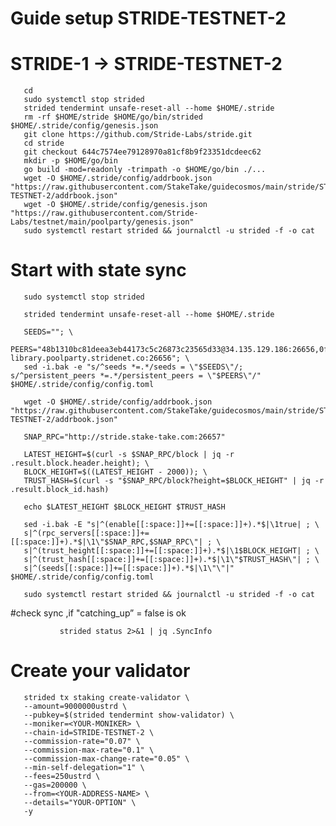 # Guide setup STRIDE-TESTNET-2
# STRIDE-1 -> STRIDE-TESTNET-2
       cd
       sudo systemctl stop strided
       strided tendermint unsafe-reset-all --home $HOME/.stride
       rm -rf $HOME/stride $HOME/go/bin/strided $HOME/.stride/config/genesis.json
       git clone https://github.com/Stride-Labs/stride.git
       cd stride
       git checkout 644c7574ee79128970a81cf8b9f23351dcdeec62
       mkdir -p $HOME/go/bin
       go build -mod=readonly -trimpath -o $HOME/go/bin ./...
       wget -O $HOME/.stride/config/addrbook.json "https://raw.githubusercontent.com/StakeTake/guidecosmos/main/stride/STRIDE-TESTNET-2/addrbook.json"
       wget -O $HOME/.stride/config/genesis.json "https://raw.githubusercontent.com/Stride-Labs/testnet/main/poolparty/genesis.json"
       sudo systemctl restart strided && journalctl -u strided -f -o cat
   
# Start with state sync

       sudo systemctl stop strided
   
       strided tendermint unsafe-reset-all --home $HOME/.stride
   
       SEEDS=""; \
       PEERS="48b1310bc81deea3eb44173c5c26873c23565d33@34.135.129.186:26656,0f45eac9af97f4b60d12fcd9e14a114f0c085491@stride-library.poolparty.stridenet.co:26656"; \
       sed -i.bak -e "s/^seeds *=.*/seeds = \"$SEEDS\"/; s/^persistent_peers *=.*/persistent_peers = \"$PEERS\"/" $HOME/.stride/config/config.toml
   
       wget -O $HOME/.stride/config/addrbook.json "https://raw.githubusercontent.com/StakeTake/guidecosmos/main/stride/STRIDE-TESTNET-2/addrbook.json"
   
       SNAP_RPC="http://stride.stake-take.com:26657"
   
       LATEST_HEIGHT=$(curl -s $SNAP_RPC/block | jq -r .result.block.header.height); \
       BLOCK_HEIGHT=$((LATEST_HEIGHT - 2000)); \
       TRUST_HASH=$(curl -s "$SNAP_RPC/block?height=$BLOCK_HEIGHT" | jq -r .result.block_id.hash)
   
       echo $LATEST_HEIGHT $BLOCK_HEIGHT $TRUST_HASH

       sed -i.bak -E "s|^(enable[[:space:]]+=[[:space:]]+).*$|\1true| ; \
       s|^(rpc_servers[[:space:]]+=[[:space:]]+).*$|\1\"$SNAP_RPC,$SNAP_RPC\"| ; \
       s|^(trust_height[[:space:]]+=[[:space:]]+).*$|\1$BLOCK_HEIGHT| ; \
       s|^(trust_hash[[:space:]]+=[[:space:]]+).*$|\1\"$TRUST_HASH\"| ; \
       s|^(seeds[[:space:]]+=[[:space:]]+).*$|\1\"\"|" $HOME/.stride/config/config.toml
   
       sudo systemctl restart strided && journalctl -u strided -f -o cat
   
   #check sync ,if "catching_up” = false is ok
   
               strided status 2>&1 | jq .SyncInfo
               
# Create your validator
       strided tx staking create-validator \
       --amount=9000000ustrd \
       --pubkey=$(strided tendermint show-validator) \
       --moniker=<YOUR-MONIKER> \
       --chain-id=STRIDE-TESTNET-2 \
       --commission-rate="0.07" \
       --commission-max-rate="0.1" \
       --commission-max-change-rate="0.05" \
       --min-self-delegation="1" \
       --fees=250ustrd \
       --gas=200000 \
       --from=<YOUR-ADDRESS-NAME> \
       --details="YOUR-OPTION" \
       -y
